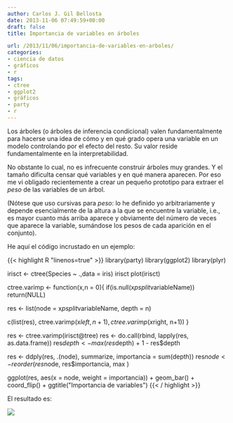 ```yaml
---
author: Carlos J. Gil Bellosta
date: 2013-11-06 07:49:59+00:00
draft: false
title: Importancia de variables en árboles

url: /2013/11/06/importancia-de-variables-en-arboles/
categories:
- ciencia de datos
- gráficos
- r
tags:
- ctree
- ggplot2
- gráficos
- party
- r
---
```


Los árboles (o árboles de inferencia condicional) valen fundamentalmente para hacerse una idea de cómo y en qué grado opera una variable en un modelo controlando por el efecto del resto. Su valor reside fundamentalmente en la interpretabilidad.

No obstante lo cual, no es infrecuente construir árboles muy grandes. Y el tamaño dificulta censar qué variables y en qué manera aparecen. Por eso me vi obligado recientemente a crear un pequeño prototipo para extraer el _peso_ de las variables de un árbol.

(Nótese que uso cursivas para _peso_: lo he definido yo arbitrariamente y depende esencialmente de la altura a la que se encuentre la variable, i.e., es mayor cuanto más arriba aparece y obviamente del número de veces que aparece la variable, sumándose los pesos de cada aparición en el conjunto).

He aquí el código incrustado en un ejemplo:

{{< highlight R "linenos=true" >}}
library(party)
library(ggplot2)
library(plyr)

irisct <- ctree(Species ~ .,data = iris)
irisct
plot(irisct)

ctree.varimp <- function(x,n = 0){
  if(is.null(x$psplit$variableName))
    return(NULL)

  res <- list(node = x$psplit$variableName, depth = n)

  c(list(res), ctree.varimp(x$left, n+1), ctree.varimp(x$right, n+1))
}

res <- ctree.varimp(irisct@tree)
res <- do.call(rbind, lapply(res, as.data.frame))
res$depth <- max(res$depth) + 1 - res$depth

res <- ddply(res, .(node), summarize, importancia = sum(depth))
res$node <- reorder( res$node, res$importancia, max )

ggplot(res, aes(x = node, weight = importancia)) + geom_bar() +
  coord_flip() + ggtitle("Importancia de variables")
{{< / highlight >}}

El resultado es:

[![](/wp-uploads/2013/11/ctree_var_importance.png#center)
](/wp-uploads/2013/11/ctree_var_importance.png#center)

